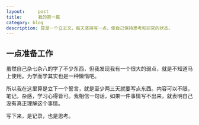 ```yaml
---
layout:     post
title:      我的第一篇
category: blog
description: 算是一个立志文，每天坚持写一点，使自己保持思考和研究的状态。
---
```


## 一点准备工作

虽然自己杂七杂八的学了不少东西，但我发现我有一个很大的弱点，就是不知道马上使用。为学而学其实也是一种懒惰吧。

所以我在这里算是立下一个誓言，就是至少两三天就要写点东西。内容可以不限，笔记，杂感，学习心得皆可。我相信一句话，如果一件事情写不出来，就表明自己没有真正理解这个事情。

写下来，是记录，也是思考。
